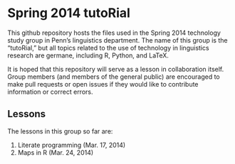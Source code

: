 # Spring 2014 tutoRial

This github repository hosts the files used in the Spring 2014
technology study group in Penn’s linguistics department.  The name of
this group is the “tutoRial,” but all topics related to the use of
technology in linguistics research are germane, including R, Python, and
LaTeX.

It is hoped that this repository will serve as a lesson in collaboration
itself.  Group members (and members of the general public) are
encouraged to make pull requests or open issues if they would like to
contribute information or correct errors.

## Lessons

The lessons in this group so far are:

1. Literate programming (Mar. 17, 2014)
2. Maps in R (Mar. 24, 2014)
